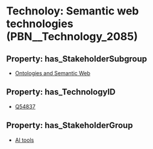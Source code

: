 # Technoloy: __Semantic web technologies__ (PBN__Technology_2085)

## Property: has_StakeholderSubgroup

* [Ontologies and Semantic Web](PBN__TechSubgroup_16)

## Property: has_TechnologyID

* [Q54837](Q54837)

## Property: has_StakeholderGroup

* [AI tools](PBN__TechGroup_0)

